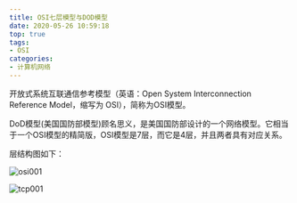 ```yaml
---
title: OSI七层模型与DOD模型
date: 2020-05-26 10:59:18
top: true
tags:
- OSI
categories:
- 计算机网络
---
```

开放式系统互联通信参考模型（英语：Open System Interconnection Reference Model，缩写为 OSI），简称为OSI模型。

DoD模型(美国国防部模型)顾名思义，是美国国防部设计的一个网络模型。它相当于一个OSI模型的精简版，OSI模型是7层，而它是4层，并且两者具有对应关系。
<!--more-->
层结构图如下：

![osi001](http://alivnram-test.oss-cn-beijing.aliyuncs.com/alivnblog/osi001.jpg)

![tcp001](http://alivnram-test.oss-cn-beijing.aliyuncs.com/alivnblog/tcp001.jpg)
